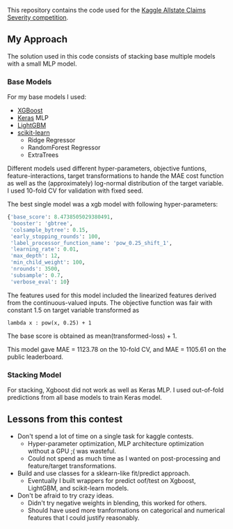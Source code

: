 This repository contains the code used for the [Kaggle Allstate Claims Severity competition](https://www.kaggle.com/c/allstate-claims-severity).

## My Approach
The solution used in this code consists of stacking base multiple models with a small MLP model. 

### Base Models

For my base models I used:
 - [XGBoost](https://github.com/dmlc/xgboost)
 - [Keras](https://github.com/fchollet/keras) MLP
 - [LightGBM](https://github.com/Microsoft/LightGBM)
 - [scikit-learn](http://scikit-learn.org)
    * Ridge Regressor
    * RandomForest Regressor
    * ExtraTrees


Different models used different hyper-parameters, objective funtions, feature-interactions, target transformations to hande the MAE cost function as well as the (approximately) log-normal distribution of the target variable. I used 10-fold CV for validation with fixed seed.

The best single model was a xgb model with following hyper-parameters:

```python
{'base_score': 8.4738505029380491,
 'booster': 'gbtree',
 'colsample_bytree': 0.15,
 'early_stopping_rounds': 100, 
 'label_processor_function_name': 'pow_0.25_shift_1',
 'learning_rate': 0.01,
 'max_depth': 12,
 'min_child_weight': 100, 
 'nrounds': 3500,
 'subsample': 0.7,
 'verbose_eval': 10}
```
The features used for this model included the linearized features derived from the continuous-valued inputs. The objective function was fair with constant 1.5 on target variable transformed as
```
lambda x : pow(x, 0.25) + 1
```
The base score is obtained as mean(transformed-loss) + 1.

 
This model gave MAE = 1123.78 on the 10-fold CV, and MAE = 1105.61 on the public leaderboard.


### Stacking Model

For stacking, Xgboost did not work as well as Keras MLP. I used out-of-fold predictions from all base models to train Keras model.


## Lessons from this contest

- Don't spend a lot of time on  a single task for kaggle contests.
	* Hyper-parameter optimization, MLP architecture optimization without a GPU ;( was wasteful.
	* Could not spend as much time as I wanted on post-processing and feature/target transformations.
- Build and use classes for a sklearn-like fit/predict approach.
	* Eventually I built wrappers for predict oof/test on Xgboost, LightGBM, and scikit-learn models. 
- Don't be afraid to try crazy ideas.
	* Didn't try negative weights in blending, this worked for others.
	* Should have used more tranformations on categorical and numerical features that I could justify reasonably.

